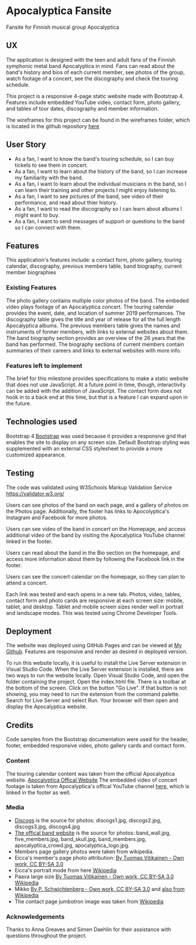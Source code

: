 # Apocalyptica Fansite
Fansite for Finnish musical group Apocalyptica

## UX
The application is designed with the teen and adult fans of the Finnish symphonic metal band Apocalyptica in mind. Fans can read about the band's history and bios of each current member, see photos of the group, watch footage of a concert, see the discography and check the touring schedule.
 
This project is a responsive 4-page static website made with Bootstrap 4. Features include embedded YouTube video, contact form, photo gallery, and tables of tour dates, discography and member information.

The wireframes for this project can be found in the wireframes folder, which is located in the github repository [here](https://github.com/toamber2/apocalyptica/tree/master/wireframes)

## User Story 
* As a fan, I want to know the band's touring schedule, so I can buy tickets to see them in concert. 
* As a fan, I want to learn about the history of the band, so I can increase my familiarity with the band.
* As a fan, I want to learn about the individual musicians in the band, so I can learn their training and other projects I might enjoy listening to.
* As a fan, I want to see pictures of the band, see video of their performance, and read about thier history.
* As a fan, I want to read the discography so I can learn about albums I might want to buy.
* As a fan, I want to send messages of support or questions to the band so I can connect with them. 
 

## Features
This application's features include: a contact form, photo gallery, touring calendar, discography, previous members table, band biography, current member biographies

### Existing Features
The photo gallery contains multiple color photos of the band.
The embeded video plays footage of an Apocalyptica concert. 
The touring calendar provides the event, date, and location of summer 2019 performances.
The discography table gives the title and year of release for all the full length Apocalyptica albums.
The previous members table gives the names and instruments of former members, with links to external websites about them.
The band biography section provides an overview of the 26 years that the band has performed.
The biography sections of current members contain summaries of their careers and links to external websites with more info. 

### Features left to implement
The brief for this milestone provides specifications to make a static website that does not use JavaScript. At a future point in time, though, interactivity can be added with the addition of JavaScript. 
The contact form does not hook in to a back end at this time, but that is a feature I can expand upon in the future.

## Technologies used
Bootstrap 4 [Bootstrap](https://getbootstrap.com/) was used because it provides a responsive grid that enables the site to display on any screen size. Default Bootstrap styling was supplemented with an external CSS stylesheet to provide a more customized appearance. 


## Testing
The code was validated using W3Schools Markup Validation Service https://validator.w3.org/

Users can see photos of the band on each page, and a gallery of photos on the Photos page. Additionally, the footer has links to Apocolyptica's Instagram and Facebook for more photos. 

Users can see video of the band in concert on the Homepage, and access additional video of the band by visiting the Apocalyptica YouTube channel linked in the footer. 

Users can read about the band in the Bio section on the homepage, and access more information about them by following the Facebook link in the footer. 

Users can see the concert calendar on the homepage, so they can plan to attend a concert. 

Each link was tested and each opens in a new tab.
Photos, video, tables, contact form and photo cards are responsive at each screen size: mobile, tablet, and desktop. Tablet and mobile screen sizes render well in portrait and landscape modes. This was tested using Chrome Developer Tools.

## Deployment
The website was deployed using GitHub Pages and can be viewed at [My Github](https://toamber2.github.io/apocalyptica/). Features are responsive and render as desired in deployed version. 

To run this website locally, it is useful to install the Live Server extension in Visual Studio Code. When the Live Server extension is installed, there are two ways to run the website locally. Open Visual Studio Code, and open the folder containing the project. Open the index.html file. There is a toolbar at the bottom of the screen. Click on the button "Go Live". If that button is not showing, you may need to run the extension from the command palette. Search for Live Server and select Run. Your browser will then open and display the Apocalyptica website. 

## Credits
Code samples from the Bootstrap documentation were used for the header, footer, embedded responsive video, photo gallery cards  and contact form.

### Content
The touring calendar content was taken from the official Apocalyptica website. [Apocalyptica Offical Website](https://www.apocalyptica.com/en/)
The embedded video of concert footage is taken from Apocalyptica's offical YouTube channel [here](https://www.youtube.com/user/ApocalypticaVideos), which is linked in the footer as well. 

### Media
* [Discogs](https://www.discogs.com/artist/17482-Apocalyptica) is the source for photos: discogs1.jpg, discogs2.jpg, discogs3.jpg, discogs4.jpg
* [The offical band website](https://www.apocalyptica.com/en/) is the source for photos: band_wall.jpg, five_members.jpg, band_skull.jpg, band_members.jpg, apocalyptica_crowd.jpg, apocalyptica_logo.jpg. 
* Members page gallery photos were taken from wikipedia.
* Eicca's member's page photo attribution: [By Tuomas Vitikainen - Own work, CC BY-SA 3.0](https://commons.wikimedia.org/w/index.php?curid=7378605)
* Eicca's portrait mode from here [Wikipedia](https://en.wikipedia.org/wiki/Eicca_Toppinen#/media/File:Eicca_Toppinen_-_Ilosaarirock_2009.jpg)
* Paava large size [By Tuomas Vitikainen - Own work, CC BY-SA 3.0](https://commons.wikimedia.org/w/index.php?curid=7379186)
[Wikipedia](https://en.wikipedia.org/wiki/Paavo_L%C3%B6tj%C3%B6nen#/media/File:Paavo_L%C3%B6tj%C3%B6nen_-_Ilosaarirock_2009.jpg)
* Mikko [By P. Schwichtenberg - Own work, CC BY-SA 3.0](https://commons.wikimedia.org/w/index.php?curid=34587934)
 and [ also from Wikipedia](https://en.wikipedia.org/wiki/Mikko_Sir%C3%A9n)
 * The contact page jumbotron image was taken from [Wikipedia]("https://upload.wikimedia.org/wikipedia/commons/8/81/Apocalyptica_-_Ilosaarirock_2009.jpg")


### Acknowledgements
Thanks to Anna Greaves and Simen Daehlin for their assistance with questions throughout the project.

